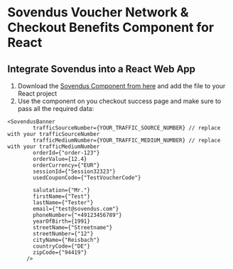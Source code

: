 # Sovendus Voucher Network & Checkout Benefits Component for React

## Integrate Sovendus into a React Web App

1. Download the <a href="https://raw.githubusercontent.com/Sovendus-GmbH/Sovendus-Voucher-Network-and-Checkout-Benefits-Component-for-React/main/SovendusVoucherNetworkAndCheckoutBenefits.tsx" download>Sovendus Component from here</a> and add the file to your React project
2. Use the component on you checkout success page and make sure to pass all the required data:
```
<SovendusBanner
        trafficSourceNumber={YOUR_TRAFFIC_SOURCE_NUMBER} // replace with your trafficSourceNumber
        trafficMediumNumber={YOUR_TRAFFIC_MEDIUM_NUMBER} // replace with your trafficMediumNumber
        orderId={"order-123"}
        orderValue={12.4}
        orderCurrency={"EUR"}
        sessionId={"Session32323"}
        usedCouponCode={"TestVoucherCode"}

        salutation={"Mr."}
        firstName={"Test"}
        lastName={"Tester"}
        email={"test@sovendus.com"}
        phoneNumber={"+49123456789"}
        yearOfBirth={1991}
        streetName={"Streetname"}
        streetNumber={"12"}
        cityName={"Reisbach"}
        countryCode={"DE"}
        zipCode={"94419"}
      />
```